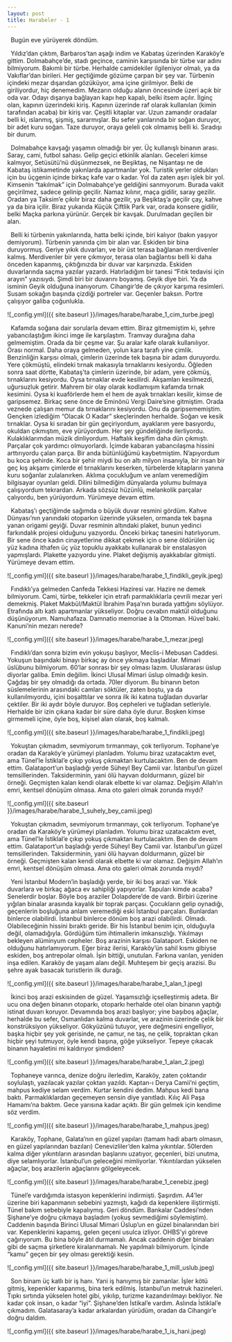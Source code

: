 ```yaml
---
layout: post
title: Harabeler - 1
---
```


&nbsp;
Bugün eve yürüyerek döndüm.

&nbsp;
Yıldız’dan çıktım, Barbaros’tan aşağı indim ve Kabataş üzerinden Karaköy’e gittim. Dolmabahçe’de, stadı geçince, caminin karşısında bir türbe var adını bilmiyorum. Bakımlı bir türbe. Herhalde camidekiler ilgileniyor olmalı, ya da Vakıflar’dan birileri. Her geçtiğimde gözüme çarpan bir şey var. Türbenin içindeki mezar dışarıdan gözüküyor, ama içine girilmiyor. Belki de giriliyordur, hiç denemedim. Mezarın olduğu alanın öncesinde üzeri açık bir oda var. Odayı dışarıya bağlayan kapı hep kapalı, belki itsem açılır. İlginç olan, kapının üzerindeki kiriş. Kapının üzerinde raf olarak kullanılan (kimin tarafından acaba) bir kiriş var. Çeşitli kitaplar var. Uzun zamandır oradalar belli ki, ıslanmış, şişmiş, sararmışlar. Bu sefer yanlarında bir soğan duruyor, bir adet kuru soğan. Taze duruyor, oraya geleli çok olmamış belli ki. Sıradışı bir durum.

&nbsp;
Dolmabahçe kavşağı yaşamın olmadığı bir yer. Üç kullanışlı binanın arası. Saray, cami, futbol sahası. Gelip geçici etkinlik alanları. Geceleri kimse kalmıyor, Setüsütü’nü düşünmezsek, ne Beşiktaş, ne Nişantaşı ne de Kabataş istikametinde yakınlarda apartmanlar yok. Turistik yerler oldukları için bu üçgenin içinde birkaç kafe var o kadar. Yol da zaten aşırı işlek bir yol. Kimsenin “takılmak” için Dolmabahçe’ye geldiğini sanmıyorum. Burada vakit geçirilmez, sadece gelinip geçilir. Namaz kılınır, maça gidilir, saray gezilir. Oradan ya Taksim’e çıkılır biraz daha gezilir, ya Beşiktaş’a geçilir çay, kahve ya da bira içilir. Biraz yukarıda Küçük Çiftlik Park var, orada konsere gidilir, belki Maçka parkına yürünür. Gerçek bir kavşak. Durulmadan geçilen bir alan. 

&nbsp;
Belli ki türbenin yakınlarında, hatta belki içinde, biri kalıyor (bakın yaşıyor demiyorum). Türbenin yanında çim bir alan var. Eskiden bir bina duruyormuş. Geriye yıkık duvarları, ve bir üst terasa bağlanan merdivenler kalmış. Merdivenler bir yere çıkmıyor, terasa olan bağlantısı belli ki daha önceden kapanmış, çıktığınızda bir duvar var karşınızda. Eskiden duvarlarında saçma yazılar yazardı. Hatırladığım bir tanesi “Fıtık tedavisi için arayın” yazısıydı. Şimdi biri bir duvarını boyamış. Geyik diye biri. Ya da isminin Geyik olduğuna inanıyorum. Cihangir’de de çıkıyor karşıma resimleri. Susam sokağın başında çizdiği portreler var. Geçenler baksın. Portre çalışıyor galiba çoğunlukla.

![_config.yml]({{ site.baseurl }}/images/harabe/harabe_1_cim_turbe.jpeg)

&nbsp;
Kafamda soğana dair sorularla devam ettim. Biraz gitmemiştim ki, şehre yabancılaştığım ikinci imge ile karşılaştım. Tramvay durağına daha gelmemiştim. Orada da bir çeşme var. Şu aralar kafe olarak kullanılıyor. Orası normal. Daha oraya gelmeden, yolun kara tarafı yine çimlik. Benzinliğin karşısı olmalı, çimlerin üzerinde tek başına bir adam duruyordu. Yere çökmüştü, elindeki tırnak makasıyla tırnaklarını kesiyordu. Öğleden sonra saat dörtte, Kabataş’ta çimlerin üzerinde, bir adam, yere çökmüş, tırnaklarını kesiyordu. Oysa tırnaklar evde kesilirdi. Akşamları kesilmezdi, uğursuzluk getirir. Mahrem bir olay olarak kodlamışım kafamda tırnak kesimini. Oysa ki kuaförlerde hem el hem de ayak tırnakları kesilir, kimse de garipsemez. Birkaç sene önce de Eminönü Vergi Daire’sine gitmiştim. Orada veznede çalışan memur da tırnaklarını kesiyordu. Onu da garipsememiştim. Gençken izlediğim “Olacak O Kadar” skeçlerinden herhalde. Soğan ve kesik tırnaklar. Oysa ki sıradan bir gün geçiriyordum, ayaklarım yere basıyordu, okuldan çıkmıştım, eve yürüyordum. Her şey gündeliğinde ilerliyordu. Kulaklıklarımdan müzik dinliyordum. Haftalık keşifim daha dün çıkmıştı. Parçalar çok yardımcı olmuyorlardı. İçimde kabaran yabancılaşma hissini arttırıyordu çalan parça. Bir anda bütünlüğümü kaybetmiştim. N’apıyordum bu koca şehirde. Koca bir şehir miydi bu on altı milyon insanıyla, bir insan bir geç kış akşamı çimlerde el tırnaklarını keserken, türbelerde kitapların yanına kuru soğanlar zulalanırken. Aklıma çocukluğum ve anlam veremediğim bilgisayar oyunları geldi. Dilini bilmediğim dünyalarda yolumu bulmaya çalışıyordum tekrardan. Arkada sözsüz hüzünlü, melankolik parçalar çalıyordu, ben yürüyordum. Yürümeye devam ettim.

&nbsp;
Kabataş’ı geçtiğimde sağımda o büyük duvar resmini gördüm. Kahve Dünyası’nın yanındaki otoparkın üzerinde yükselen, ormanda tek başına yanan origami geyiği. Duvar resminin altındaki plaket, bunun yedinci farkındalık projesi olduğunu yazıyordu. Önceki birkaç tanesini hatırlıyorum. Bir sene önce kadın cinayetlerine dikkat çekmek için o sene öldürülen üç yüz kadına ithafen üç yüz topuklu ayakkabı kullanarak bir enstalasyon yapmışlardı. Plakette yazıyordu yine. Plaket değişmiş ayakkabılar gitmişti. Yürümeye devam ettim.

![_config.yml]({{ site.baseurl }}/images/harabe/harabe_1_findikli_geyik.jpeg)

&nbsp;
Fındıklı’ya gelmeden Canfeda Tekkesi Haziresi var. Hazire ne demek bilmiyorum. Cami, türbe, tekkeler için etrafı parmaklıklarla çevrili mezar yeri demekmiş. Plaket Makbül/Maktül İbrahim Paşa’nın burada yattığını söylüyor. Etrafında altı katlı apartmanlar yükseliyor. Doğru cevabın maktül olduğunu düşünüyorum. Namuhafaza. Damnatio memoriae à la Ottoman. Hüvel baki. Kanuni’nin mezarı nerede?

![_config.yml]({{ site.baseurl }}/images/harabe/harabe_1_mezar.jpeg)

&nbsp;
Fındıklı’dan sonra bizim evin yokuşu başlıyor, Meclis-i Mebusan Caddesi. Yokuşun başındaki binayı birkaç ay önce yıkmaya başladılar. Mimari üslübunu bilmiyorum. 60’lar sonrası bir şey olması lazım. Uluslararası üslup diyorlar galiba. Emin değilim. İkinci Ulusal Mimari üslup olmadığı kesin. Çağdaş bir şey olmadığı da ortada. 70ler diyorum. Bu binanın beton süslemelerinin arasındaki camları söktüler, zaten boştu, ya da kullanılmıyordu, içini boşalttılar ve sonra ilk iki katına tuğladan duvarlar çektiler. Bir iki aydır böyle duruyor. Boş cepheleri ve tuğladan setleriyle. Herhalde bir izin çıkana kadar bir süre daha öyle durur. Boşken kimse girmemeli içine, öyle boş, kişisel alan olarak, boş kalmalı.

![_config.yml]({{ site.baseurl }}/images/harabe/harabe_1_findikli.jpeg)

&nbsp;
Yokuştan çıkmadım, sevmiyorum tırmanmayı, çok terliyorum. Tophane’ye oradan da Karaköy’e yürümeyi planladım. Yolumu biraz uzatacaktım evet, ama Tünel’le İstiklal’e çıkıp yokuş çıkmaktan kurtulacaktım. Ben de devam ettim. Galataport’un başladığı yerde Süheyl Bey Camii var. İstanbul’un güzel temsillerinden. Taksiderminin, yani ölü hayvan doldurmanın, güzel bir örneği. Geçmişten kalan kendi olarak elbette ki var olamaz. Değişim Allah’ın emri, kentsel dönüşüm olmasa. Ama oto galeri olmak zorunda mıydı?

![_config.yml]({{ site.baseurl }}/images/harabe/harabe_1_suhely_bey_camii.jpeg)

&nbsp;
Yokuştan çıkmadım, sevmiyorum tırmanmayı, çok terliyorum. Tophane’ye oradan da Karaköy’e yürümeyi planladım. Yolumu biraz uzatacaktım evet, ama Tünel’le İstiklal’e çıkıp yokuş çıkmaktan kurtulacaktım. Ben de devam ettim. Galataport’un başladığı yerde Süheyl Bey Camii var. İstanbul’un güzel temsillerinden. Taksiderminin, yani ölü hayvan doldurmanın, güzel bir örneği. Geçmişten kalan kendi olarak elbette ki var olamaz. Değişim Allah’ın emri, kentsel dönüşüm olmasa. Ama oto galeri olmak zorunda mıydı?

&nbsp;
Yeni İstanbul Modern’in başladığı yerde, bir iki boş arazi var. Yıkık duvarlara ve birkaç ağaca ev sahipliği yapıyorlar. Tapuları kimde acaba? Senelerdir boşlar. Böyle boş araziler Dolapdere’de de vardı. Birbiri üzerine yığılan binalar arasında kayalık bir toprak parçası. Çocukların gelip oynadığı, geçenlerin boşluğuna anlam veremediği eski İstanbul parçaları. Bunlardan binlerce olabilirdi. İstanbul binlerce dönüm boş arazi olabilirdi. Olmadı. Olabileceğinin hissini bıraktı geride. Bir his İstanbul benim için, olduğuyla değil, olamadığıyla. Gördüğüm tüm ihtimallerin imkansızlığı. Yıkılmayı bekleyen alüminyum cepheler. Boş arazinin karşısı Galataport. Eskiden ne olduğunu hatırlamıyorum. Eğer biraz ilerisi, Karaköy’ün sahil kısmı gibiyse eskiden, boş antrepolar olmalı. İşin bittiği, unutulan. Farkına varılan, yeniden inşa edilen. Karaköy de yaşam alanı değil. Muhteşem bir geçiş arazisi. Bu şehre ayak basacak turistlerin ilk durağı.

![_config.yml]({{ site.baseurl }}/images/harabe/harabe_1_alan_1.jpeg)

&nbsp;
İkinci boş arazi eskisinden de güzel. Yaşamsızlığı içselleştirmiş adeta. Bir ucu ona değen binanın otoparkı, otoparkı herhalde otel olan binanın yaptığı istinat duvarı koruyor. Devamında boş arazi başlıyor; yine başıboş ağaçlar, herhalde bu sefer, Osmanlıdan kalma duvarlar, ve arazinin üzerinde çelik bir konstrüksiyon yükseliyor. Gökyüzünü tutuyor, yere değmesini engelliyor, başka hiçbir şey yok gerisinde, ne çamur, ne taş, ne çelik, topraktan çıkan hiçbir şeyi tutmuyor, öyle kendi başına, göğe yükseliyor. Tepeye çıkacak binanın hayaletini mi kaldırıyor şimdiden?

![_config.yml]({{ site.baseurl }}/images/harabe/harabe_1_alan_2.jpeg)

&nbsp;
Tophaneye varınca, denize doğru ilerledim, Karaköy, zaten çoktandır soylulaştı, yazılacak yazılar çoktan yazıldı. Kaptan-ı Derya Camii’ni geçtim, mahpus kediye selam verdim. Kurtar kendini dedim. Mahpus kedi bana baktı. Parmaklıklardan geçemeyen sensin diye yanıtladı. Kılıç Ali Paşa Hamamı’na baktım. Gece yarısına kadar açıktı. Bir gün gelmek için kendime söz verdim.

![_config.yml]({{ site.baseurl }}/images/harabe/harabe_1_mahpus.jpeg)

&nbsp;
Karaköy, Tophane, Galata’nın en güzel yapıları (tamam hadi abartı olmasın, en güzel yapılarından bazıları) Cenevizliler’den kalma yıkıntılar. 50lerden kalma diğer yıkıntıların arasından başlarını uzatıyor, geçenleri, bizi unutma, diye selamlıyorlar. İstanbul’un geleceğini mimliyorlar. Yıkıntılardan yükselen ağaçlar, boş arazilerin ağaçlarını gölgeleyecek.	

![_config.yml]({{ site.baseurl }}/images/harabe/harabe_1_cenebiz.jpeg)

&nbsp;
Tünel’e vardığımda istasyon kepenklerini indirmişti. Şaşırdım. A4’ler üzerine biri kapanmanın sebebini yazmıştı, kağıdı da kepenklere iliştirmişti. Tünel bakım sebebiyle kapalıymış. Geri döndüm. Bankalar Caddesi’nden Şişhane’ye doğru çıkmaya başladım (yokuş sevmediğimi söylemiştim). Caddenin başında Birinci Ulusal Mimari Üslup’un en güzel binalarından biri var. Kepenklerini kapamış, gelen geçeni usulca izliyor. OHBS’yi göreve çağırıyorum. Bu bina böyle âtıl durmamalı.  Ancak caddenin diğer binaları gibi de saçma şirketlere kiralanmamalı. Ne yapılmalı bilmiyorum. İçinde “kamu” geçen bir şey olması gerektiği kesin.

![_config.yml]({{ site.baseurl }}/images/harabe/harabe_1_mill_uslub.jpeg)

&nbsp;
Son binam üç katlı bir iş hanı. Yani iş hanıymış bir zamanlar. İşler kötü gitmiş, kepenkler kapanmış, bina terk edilmiş. İstanbul’un metruk hazineleri. Tıpkı sırtında yükselen hotel gibi, yıkılıp, turizme kazandırılmayı bekliyor. Ne kadar çok insan, o kadar “iyi”. Şişhane’den İstikal’e vardım.	Aslında İstiklal’e çıkmadım. Galatasaray’a kadar arkalardan yürüdüm, oradan da Cihangir’e doğru daldım.

![_config.yml]({{ site.baseurl }}/images/harabe/harabe_1_is_hani.jpeg)




